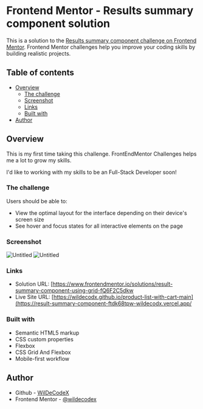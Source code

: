 # Frontend Mentor - Results summary component solution

This is a solution to the [Results summary component challenge on Frontend Mentor](https://www.frontendmentor.io/challenges/results-summary-component-CE_K6s0maV). Frontend Mentor challenges help you improve your coding skills by building realistic projects.

## Table of contents

- [Overview](#overview)
  - [The challenge](#the-challenge)
  - [Screenshot](#screenshot)
  - [Links](#links)
  - [Built with](#built-with)
- [Author](#author)

## Overview

This is my first time taking this challenge. FrontEndMentor Challenges helps me a lot to grow my skills.<br />

I'd like to working with my skills to be an Full-Stack Developer soon!

### The challenge

Users should be able to:

- View the optimal layout for the interface depending on their device's screen size
- See hover and focus states for all interactive elements on the page

### Screenshot
![Untitled](https://github.com/wildecodx/result-summary-component/assets/130340385/1a9af1c6-3d20-4f52-8090-d6cb64922086)
![Untitled](https://github.com/wildecodx/result-summary-component/assets/130340385/0cd45d18-93bd-4346-b9f3-62f46cab1c28)


### Links

- Solution URL: [https://www.frontendmentor.io/solutions/result-summary-component-using-grid-fQ6F2C5dkw
- Live Site URL: [https://wildecodx.github.io/product-list-with-cart-main](https://result-summary-component-ftdk68tpw-wildecodx.vercel.app/


### Built with

- Semantic HTML5 markup
- CSS custom properties
- Flexbox
- CSS Grid And Flexbox
- Mobile-first workflow

## Author

- Github - [WilDeCodeX](https://github.com/wildecodx)
- Frontend Mentor - [@wildecodex](https://www.frontendmentor.io/profile/wildecodx)
